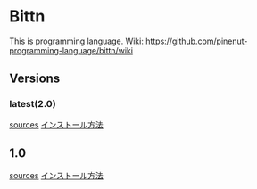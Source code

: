 # Bittn
This is programming language.
Wiki: https://github.com/pinenut-programming-language/bittn/wiki
## Versions
### latest(2.0)
[sources](https://github.com/pinenut-programming-language/bittn/)
[インストール方法](https://github.com/pinenut-programming-language/bittn/wiki/%E5%B0%8E%E5%85%A5%E6%96%B9%E6%B3%95(2.0))
## 1.0
[sources](https://github.com/pinenut-programming-language/bittn/tree/No.1)
[インストール方法](https://github.com/pinenut-programming-language/bittn/wiki/%E5%B0%8E%E5%85%A5%E6%96%B9%E6%B3%95(1.0))
